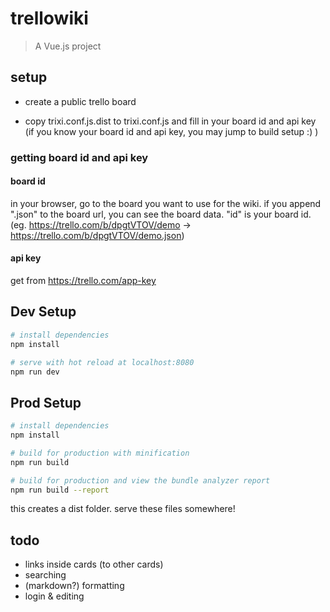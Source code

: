 # trellowiki

> A Vue.js project

## setup

- create a public trello board

- copy trixi.conf.js.dist to trixi.conf.js and fill in your board id and api key (if you know your board id and api key, you may jump to build setup :) )

### getting board id and api key

#### board id

in your browser, go to the board you want to use for the wiki.
if you append ".json" to the board url, you can see the board data. "id" is your board id.
(eg. https://trello.com/b/dpgtVTOV/demo -> https://trello.com/b/dpgtVTOV/demo.json)

#### api key

get from https://trello.com/app-key


## Dev Setup

``` bash
# install dependencies
npm install

# serve with hot reload at localhost:8080
npm run dev
```

## Prod Setup
``` bash
# install dependencies
npm install

# build for production with minification
npm run build

# build for production and view the bundle analyzer report
npm run build --report
```

this creates a dist folder. serve these files somewhere!

## todo

- links inside cards (to other cards)
- searching
- (markdown?) formatting
- login & editing
